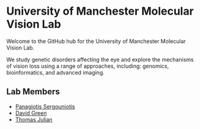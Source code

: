 # University of Manchester Molecular Vision Lab

Welcome to the GitHub hub for the University of Manchester Molecular Vision Lab.

We study genetic disorders affecting the eye and explore the mechanisms of vision loss using a range of approaches, including: genomics, bioinformatics, and advanced imaging.

## Lab Members
- [Panagiotis Sergouniotis](https://github.com/psergouniotis)
- [David Green](https://github.com/davidjohngreen)
- [Thomas Julian]()
